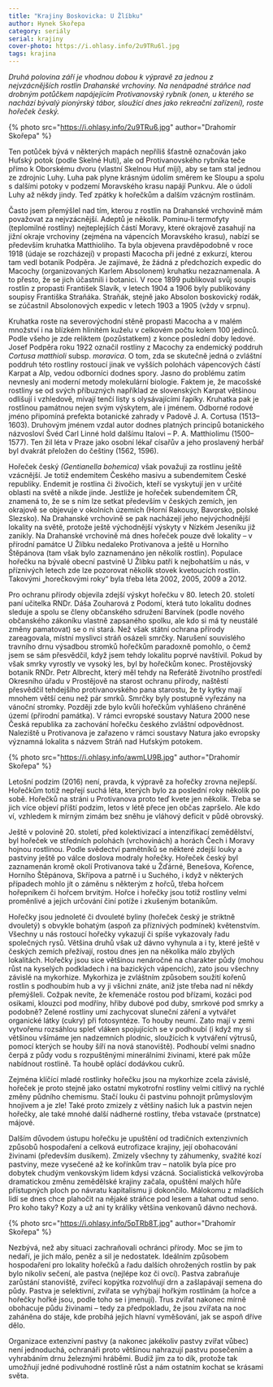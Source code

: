 ```yaml
---
title: "Krajiny Boskovicka: U Žlíbku"
author: Hynek Skořepa
category: seriály
serial: krajiny
cover-photo: https://i.ohlasy.info/2u9TRu6l.jpg
tags: krajina
---
```


*Druhá polovina září je vhodnou dobou k výpravě za jednou z nejvzácnějších rostlin Drahanské vrchoviny. Na nenápadné stráňce nad drobným potůčkem napájejícím Protivanovský rybník (onen, u kterého se nachází bývalý pionýrský tábor, sloužící dnes jako rekreační zařízení), roste hořeček český.*

{% photo src="https://i.ohlasy.info/2u9TRu6.jpg" author="Drahomír Skořepa" %}

Ten potůček bývá v některých mapách nepříliš šťastně označován jako Huťský potok (podle Skelné Huti), ale od Protivanovského rybníka teče přímo k Oborskému dvoru (vlastní Skelnou Huť míjí), aby se tam stal jednou ze zdrojnic Luhy. Luha pak plyne krásným údolím směrem ke Sloupu a spolu s dalšími potoky v podzemí Moravského krasu napájí Punkvu. Ale o údolí Luhy až někdy jindy. Teď zpátky k hořečkům a dalším vzácným rostlinám. 

Často jsem přemýšlel nad tím, kterou z rostlin na Drahanské vrchovině mám považovat za nejvzácnější. Adeptů je několik. Pominu-li termofyty (teplomilné rostliny) nejteplejších částí Moravy, které okrajově zasahují na jižní okraje vrchoviny (zejména na vápencích Moravského krasu), nabízí se především kruhatka Matthioliho. Ta byla objevena pravděpodobně v roce 1918 (údaje se rozcházejí) v propasti Macocha při jedné z exkurzí, kterou tam vedl botanik Podpěra. Je zajímavé, že žádná z předchozích expedic do Macochy (organizovaných Karlem Absolonem) kruhatku nezaznamenala. A to přesto, že se jich účastnili i botanici. V roce 1899 publikoval svůj soupis rostlin z propasti František Slavík, v letech 1904 a 1906 byly publikovány soupisy Františka Straňáka. Straňák, stejně jako Absolon boskovický rodák, se zúčastnil Absolonových expedic v letech 1903 a 1905 (vždy v srpnu). 

Kruhatka roste na severovýchodní stěně propasti Macocha a v malém množství i na blízkém hlinitém kuželu v celkovém počtu kolem 100 jedinců. Podle všeho je zde reliktem (pozůstatkem) z konce poslední doby ledové. Josef Podpěra roku 1922 označil rostliny z Macochy za endemický poddruh *Cortusa matthioli* subsp. *moravica*. O tom, zda se skutečně jedná o zvláštní poddruh této rostliny rostoucí jinak ve vyšších polohách vápencových částí Karpat a Alp, vedou odborníci dodnes spory. Jasno do problému zatím nevnesly ani moderní metody molekulární biologie. Faktem je, že macošské rostliny se od svých příbuzných například ze slovenských Karpat většinou odlišují i vzhledově, mívají tenčí listy s olysávajícími řapíky. Kruhatka pak je rostlinou památnou nejen svým výskytem, ale i jménem. Odborné rodové jméno připomíná prefekta botanické zahrady v Padově J. A. Cortusa (1513–1603). Druhovým jménem vzdal autor dodnes platných principů botanického názvosloví Švéd Carl Linné hold dalšímu Italovi – P. A. Matthiolimu (1500–1577). Ten žil léta v Praze jako osobní lékař císařův a jeho proslavený herbář byl dvakrát přeložen do češtiny (1562, 1596).

Hořeček český *(Gentianella bohemica)* však považuji za rostlinu ještě vzácnější. Je totiž endemitem Českého masivu a subendemitem České republiky. Endemit je rostlina či živočich, kteří se vyskytují jen v určité oblasti na světě a nikde jinde. Jestliže je hořeček subendemitem ČR, znamená to, že se s ním lze setkat především v českých zemích, jen okrajově se objevuje v okolních územích (Horní Rakousy, Bavorsko, polské Slezsko). Na Drahanské vrchovině se pak nacházejí jeho nejvýchodnější lokality na světě, protože ještě východnější výskyty v Nízkém Jeseníku již zanikly. Na Drahanské vrchovině má dnes hořeček pouze dvě lokality – v přírodní památce U Žlíbku nedaleko Protivanova a ještě u Horního Štěpánova (tam však bylo zaznamenáno jen několik rostlin). Populace hořečku na bývalé obecní pastvině U Žlíbku patří k nejbohatším u nás, v příznivých letech zde lze pozorovat několik stovek kvetoucích rostlin. Takovými „horečkovými roky“ byla třeba léta 2002, 2005, 2009 a 2012.

Pro ochranu přírody objevila zdejší výskyt hořečku v 80. letech 20. století paní učitelka RNDr. Dáša Zouharová z Podomí, která tuto lokalitu dodnes sleduje a spolu se členy občanského sdružení Barvínek (podle nového občanského zákoníku vlastně zapsaného spolku, ale kdo si má ty neustálé změny pamatovat) se o ni stará. Než však státní ochrana přírody zareagovala, místní myslivci stráň osázeli smrčky. Narušení souvislého travního drnu výsadbou stromků hořečkům paradoxně pomohlo, o čemž jsem se sám přesvědčil, když jsem tehdy lokalitu poprvé navštívil. Pokud by však smrky vyrostly ve vysoký les, byl by hořečkům konec. Prostějovský botanik RNDr. Petr Albrecht, který měl tehdy na Referátě životního prostředí Okresního úřadu v Prostějově na starost ochranu přírody, naštěstí přesvědčil tehdejšího protivanovského pana starostu, že ty kytky mají mnohem větší cenu než pár smrků. Smrčky byly postupně vyřezány na vánoční stromky. Později zde bylo kvůli hořečkům vyhlášeno chráněné území (přírodní památka). V rámci evropské soustavy Natura 2000 nese Česká republika za zachování hořečku českého zvláštní odpovědnost. Naleziště u Protivanova je zařazeno v rámci soustavy Natura jako evropsky významná lokalita s názvem Stráň nad Huťským potokem.

{% photo src="https://i.ohlasy.info/awmLU9B.jpg" author="Drahomír Skořepa" %}

Letošní podzim (2016) není, pravda, k výpravě za hořečky zrovna nejlepší. Hořečkům totiž nepřejí suchá léta, kterých bylo za poslední roky několik po sobě. Hořečků na stráni u Protivanova proto teď kvete jen několik. Třeba se jich více objeví příští podzim, letos v létě přece jen občas zapršelo. Ale kdo ví, vzhledem k mírným zimám bez sněhu je vláhový deficit v půdě obrovský.

Ještě v polovině 20. století, před kolektivizací a intenzifikací zemědělství, byl hořeček ve středních polohách (vrchovinách) a horách Čech i Moravy hojnou rostlinou. Podle svědectví pamětníků se některé zdejší louky a pastviny ještě po válce doslova modraly hořečky. Hořeček český byl zaznamenán kromě okolí Protivanova také u Žďárné, Benešova, Kořence, Horního Štěpánova, Skřípova a patrně i u Suchého, i když v některých případech mohlo jít o záměnu s některým z hořců, třeba hořcem hořepníkem či hořcem brvitým. Hořce i hořečky jsou totiž rostliny velmi proměnlivé a jejich určování činí potíže i zkušeným botanikům.

Hořečky jsou jednoleté či dvouleté byliny (hořeček český je striktně dvouletý) s obvykle bohatým (aspoň za příznivých podmínek) květenstvím. Všechny u nás rostoucí hořečky vykazují či spíše vykazovaly řadu společných rysů. Většina druhů však už dávno vyhynula a i ty, které ještě v českých zemích přežívají, rostou dnes jen na několika málo zbylých lokalitách. Hořečky jsou sice většinou nenáročné na charakter půdy (mohou růst na kyselých podkladech i na bazických vápencích), zato jsou všechny závislé na mykorhize. Mykorhiza je zvláštním způsobem soužití kořenů rostlin s podhoubím hub a vy ji všichni znáte, aniž jste třeba nad ní někdy přemýšleli. Cožpak nevíte, že křemenáče rostou pod břízami, kozáci pod osikami, klouzci pod modříny, hřiby dubové pod duby, smrkové pod smrky a podobně? Zelené rostliny umí zachycovat sluneční záření a vytvářet organické látky (cukry) při fotosyntéze. To houby neumí. Zato mají v zemi vytvořenu rozsáhlou spleť vláken spojujících se v podhoubí (i když my si většinou všímáme jen nadzemních plodnic, sloužících k vytváření výtrusů, pomocí kterých se houby šíří na nová stanoviště). Podhoubí velmi snadno čerpá z půdy vodu s rozpuštěnými minerálními živinami, které pak může nabídnout rostlině. Ta houbě oplácí dodávkou cukrů.

Zejména klíčící mladé rostlinky hořečku jsou na mykorhize zcela závislé, hořeček je proto stejně jako ostatní mykotrofní rostliny velmi citlivý na rychlé změny půdního chemismu. Stačí louku či pastvinu pohnojit průmyslovým hnojivem a je zle! Také proto zmizely z většiny našich luk a pastvin nejen hořečky, ale také mnohé další nádherné rostliny, třeba vstavače (prstnatce) májové.

Dalším důvodem ústupu hořečku je upuštění od tradičních extenzivních způsobů hospodaření a celková eutrofizace krajiny, její obohacování živinami (především dusíkem). Zmizely všechny ty záhumenky, svažité kozí pastviny, meze vysečené až ke kořínkům trav – natolik byla píce pro dobytek chudým venkovským lidem kdysi vzácná. Socialistická velkovýroba dramatickou změnu zemědělské krajiny začala, opuštění malých hůře přístupných ploch po návratu kapitalismu ji dokončilo. Málokomu z mladších lidí se dnes chce plahočit na nějaké stráňce pod lesem a tahat odtud seno. Pro koho taky? Kozy a už ani ty králíky většina venkovanů dávno nechová.

{% photo src="https://i.ohlasy.info/5pTRb8T.jpg" author="Drahomír Skořepa" %}

Nezbývá, než aby situaci zachraňovali ochránci přírody. Moc se jim to nedaří, je jich málo, peněz a sil je nedostatek. Ideálním způsobem hospodaření pro lokality hořečků a řadu dalších ohrožených rostlin by pak bylo nikoliv sečení, ale pastva (nejlépe koz či ovcí). Pastva zabraňuje zarůstání stanoviště, zvířecí kopýtka rozvolňují drn a zašlapávají semena do půdy. Pastva je selektivní, zvířata se vyhýbají hořkým rostlinám (a hořce a hořečky hořké jsou, podle toho se i jmenují). Trus zvířat nakonec mírně obohacuje půdu živinami – tedy za předpokladu, že jsou zvířata na noc zaháněna do stáje, kde probíhá jejich hlavní vyměšování, jak se aspoň dříve dělo.

Organizace extenzivní pastvy (a nakonec jakékoliv pastvy zvířat vůbec) není jednoduchá, ochranáři proto většinou nahrazují pastvu posečením a vyhrabáním drnu železnými hráběmi. Budiž jim za to dík, protože tak umožňují jedné podivuhodné rostlině růst a nám ostatním kochat se krásami světa.
